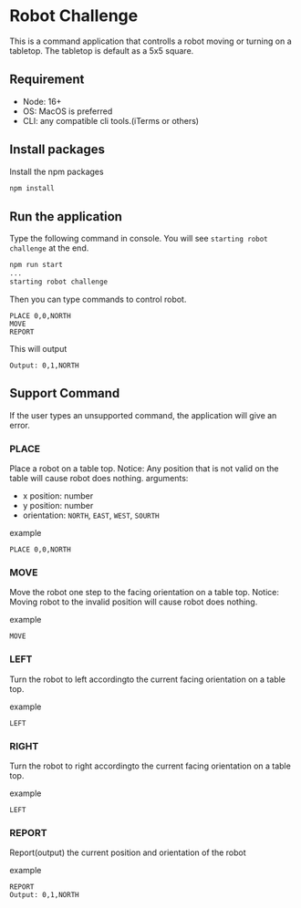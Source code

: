 # Robot Challenge

This is a command application that controlls a robot moving or turning on a tabletop. The tabletop is default as a 5x5 square. 

## Requirement
 - Node: 16+
 - OS: MacOS is preferred 
 - CLI: any compatible cli tools.(iTerms or others)

## Install packages
Install the npm packages
```bash
npm install
```

## Run the application

Type the following command in console. You will see `starting robot challenge` at the end.
```bash
npm run start
...
starting robot challenge
```

Then you can type commands to control robot. 

```plain
PLACE 0,0,NORTH
MOVE
REPORT
```

This will output 
```plain
Output: 0,1,NORTH
```

## Support Command

If the user types an unsupported command, the application will give an error.

### PLACE
Place a robot on a table top. 
Notice: Any position that is not valid on the table will cause robot does nothing.
arguments: 
  - x position: number
  - y position: number
  - orientation: `NORTH`, `EAST`, `WEST`, `SOURTH`

example
```
PLACE 0,0,NORTH
```

### MOVE
Move the robot one step to the facing orientation on a table top. 
Notice: Moving robot to the invalid position will cause robot does nothing.


example
```
MOVE
```

### LEFT
Turn the robot to left accordingto the current facing orientation on a table top. 

example
```
LEFT
```

### RIGHT 
Turn the robot to right accordingto the current facing orientation on a table top. 

example
```
LEFT
```

### REPORT 
Report(output) the current position and orientation of the robot

example
```
REPORT
Output: 0,1,NORTH
```